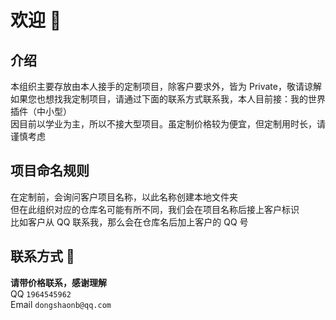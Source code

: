 # 欢迎 👋

## 介绍
本组织主要存放由本人接手的定制项目，除客户要求外，皆为 Private，敬请谅解  
如果您也想找我定制项目，请通过下面的联系方式联系我，本人目前接：我的世界插件（中小型）  
因目前以学业为主，所以不接大型项目。虽定制价格较为便宜，但定制用时长，请谨慎考虑

## 项目命名规则
在定制前，会询问客户项目名称，以此名称创建本地文件夹  
但在此组织对应的仓库名可能有所不同，我们会在项目名称后接上客户标识  
比如客户从 QQ 联系我，那么会在仓库名后加上客户的 QQ 号

## 联系方式 🤙
**请带价格联系，感谢理解**  
QQ `1964545962`  
Email `dongshaonb@qq.com`
